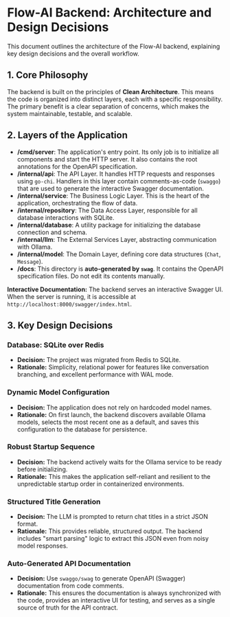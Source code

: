 # Flow-AI Backend: Architecture and Design Decisions

This document outlines the architecture of the Flow-AI backend, explaining key design decisions and the overall workflow.

## 1. Core Philosophy

The backend is built on the principles of **Clean Architecture**. This means the code is organized into distinct layers, each with a specific responsibility. The primary benefit is a clear separation of concerns, which makes the system maintainable, testable, and scalable.

## 2. Layers of the Application

- **/cmd/server**: The application's entry point. Its only job is to initialize all components and start the HTTP server. It also contains the root annotations for the OpenAPI specification.
- **/internal/api**: The API Layer. It handles HTTP requests and responses using `go-chi`. Handlers in this layer contain comments-as-code (`swaggo`) that are used to generate the interactive Swagger documentation.
- **/internal/service**: The Business Logic Layer. This is the heart of the application, orchestrating the flow of data.
- **/internal/repository**: The Data Access Layer, responsible for all database interactions with SQLite.
- **/internal/database**: A utility package for initializing the database connection and schema.
- **/internal/llm**: The External Services Layer, abstracting communication with Ollama.
- **/internal/model**: The Domain Layer, defining core data structures (`Chat`, `Message`).
- **/docs**: This directory is **auto-generated by `swag`**. It contains the OpenAPI specification files. Do not edit its contents manually.

**Interactive Documentation:**
The backend serves an interactive Swagger UI. When the server is running, it is accessible at `http://localhost:8000/swagger/index.html`.

## 3. Key Design Decisions

### Database: SQLite over Redis
- **Decision:** The project was migrated from Redis to SQLite.
- **Rationale:** Simplicity, relational power for features like conversation branching, and excellent performance with WAL mode.

### Dynamic Model Configuration
- **Decision:** The application does not rely on hardcoded model names.
- **Rationale:** On first launch, the backend discovers available Ollama models, selects the most recent one as a default, and saves this configuration to the database for persistence.

### Robust Startup Sequence
- **Decision:** The backend actively waits for the Ollama service to be ready before initializing.
- **Rationale:** This makes the application self-reliant and resilient to the unpredictable startup order in containerized environments.

### Structured Title Generation
- **Decision:** The LLM is prompted to return chat titles in a strict JSON format.
- **Rationale:** This provides reliable, structured output. The backend includes "smart parsing" logic to extract this JSON even from noisy model responses.

### Auto-Generated API Documentation
- **Decision:** Use `swaggo/swag` to generate OpenAPI (Swagger) documentation from code comments.
- **Rationale:** This ensures the documentation is always synchronized with the code, provides an interactive UI for testing, and serves as a single source of truth for the API contract.